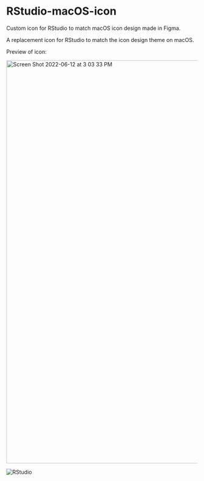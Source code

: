 # RStudio-macOS-icon
Custom icon for RStudio to match macOS icon design made in Figma.

A replacement icon for RStudio to match the icon design theme on macOS.

Preview of icon:

<img width="1058" alt="Screen Shot 2022-06-12 at 3 03 33 PM" src="https://user-images.githubusercontent.com/106411094/173255500-6dc47f45-55e9-46e5-aa16-2e7046e0a244.png">

![RStudio](https://user-images.githubusercontent.com/106411094/173255488-e0bfb46b-7347-41b1-bf51-a125adafda5b.png)
